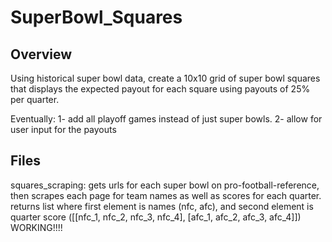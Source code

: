 # SuperBowl_Squares

## Overview
Using historical super bowl data, create a 10x10 grid of super bowl squares that displays the expected payout for each
square using payouts of 25% per quarter.

Eventually:
1- add all playoff games instead of just super bowls.
2- allow for user input for the payouts

## Files
squares_scraping: gets urls for each super bowl on pro-football-reference, then scrapes each page for team names
as well as scores for each quarter. returns list where first element is names (nfc, afc), and second element is
quarter score ([[nfc_1, nfc_2, nfc_3, nfc_4], [afc_1, afc_2, afc_3, afc_4]])
WORKING!!!!